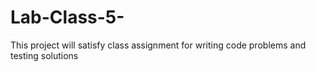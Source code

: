 # Lab-Class-5-
This project will satisfy class assignment for writing code problems and testing solutions
